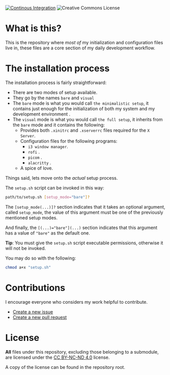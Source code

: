  [![Continous Integration](https://github.com/advantageous-overtake/dotfiles/actions/workflows/ci.yml/badge.svg)](https://github.com/advantageous-overtake/dotfiles/actions/workflows/ci.yml) <img alt="Creative Commons License" style="border-width:0" src="https://i.creativecommons.org/l/by-nc-nd/4.0/80x15.png"/>

# What is this?

This is the repository where _most of_ my initialization and configuration files live in, these files are a core section of my daily development workflow.

# The installation process

The installation process is fairly straightforward:

- There are two modes of setup available.
- They go by the names `bare` and `visual`
- The `bare` mode is what you would call `the minimalistic setup`, it contains just enough for the initialization of both my system and my development environment .
- The `visual` mode is what you would call `the full setup`, it inherits from the `bare` mode and it contains the following:
    - Provides both `.xinitrc` and `.xserverrc` files required for the `X Server`.
    - Configuration files for the following programs:
        - `i3 window manager`.
        - `rofi` .
        - `picom` .
        - `alacritty` .
    - A spice of love.

Things said, lets move onto the _actual_ setup process.

The `setup.sh` script can be invoked in this way:

```sh
path/to/setup.sh [setup_mode="bare"]?
```
The ``[setup_mode(...)]?`` section indicates that it takes an optional argument, called `setup_mode`, the value of this argument must be one of the previously mentioned setup modes.

And finally, the ``[(...)="bare"](...)`` section indicates that this argument has a value of ``"bare"`` as the default one.

**Tip**: You must give the `setup.sh` script executable permissions, otherwise it will not be invoked.

You may do so with the following:
```sh
chmod a+x "setup.sh"
```
# Contributions

I encourage everyone who considers my work helpful to contribute.

- [Create a new issue](https://github.com/advantageous-overtake/dotfiles/issues/new/choose)
- [Create a new pull request](https://github.com/advantageous-overtake/dotfiles/compare)

# License

**All** files under this repository, excluding those belonging to a submodule, are licensed under the [CC BY-NC-ND 4.0](https://creativecommons.org/licenses/by-nc-nd/4.0/) license.

A copy of the license can be found in the repository root.

